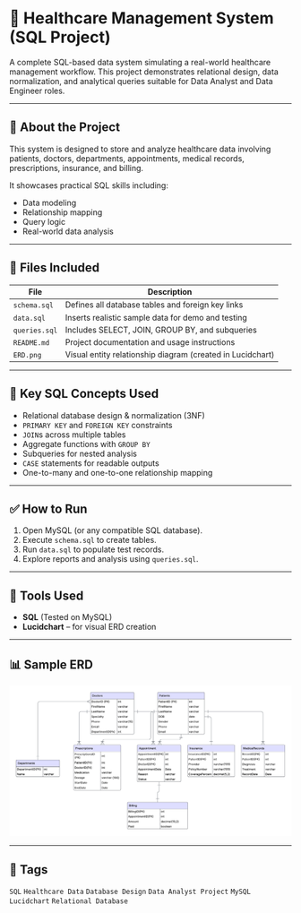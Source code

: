 # 🏥 Healthcare Management System (SQL Project)

A complete SQL-based data system simulating a real-world healthcare management workflow. This project demonstrates relational design, data normalization, and analytical queries suitable for Data Analyst and Data Engineer roles.

---

## 💼 About the Project

This system is designed to store and analyze healthcare data involving patients, doctors, departments, appointments, medical records, prescriptions, insurance, and billing.

It showcases practical SQL skills including:
- Data modeling
- Relationship mapping
- Query logic
- Real-world data analysis

---

## 📁 Files Included

| File           | Description                                         |
|----------------|-----------------------------------------------------|
| `schema.sql`   | Defines all database tables and foreign key links   |
| `data.sql`     | Inserts realistic sample data for demo and testing  |
| `queries.sql`  | Includes SELECT, JOIN, GROUP BY, and subqueries     |
| `README.md`    | Project documentation and usage instructions        |
| `ERD.png`      | Visual entity relationship diagram (created in Lucidchart) |

---

## 🧠 Key SQL Concepts Used

- Relational database design & normalization (3NF)
- `PRIMARY KEY` and `FOREIGN KEY` constraints
- `JOIN`s across multiple tables
- Aggregate functions with `GROUP BY`
- Subqueries for nested analysis
- `CASE` statements for readable outputs
- One-to-many and one-to-one relationship mapping

---

## ✅ How to Run

1. Open MySQL (or any compatible SQL database).
2. Execute `schema.sql` to create tables.
3. Run `data.sql` to populate test records.
4. Explore reports and analysis using `queries.sql`.

---

## 🧰 Tools Used

- **SQL** (Tested on MySQL)
- **Lucidchart** – for visual ERD creation

---

## 📊 Sample ERD

![ER Diagram](healthcare_ERD.png)

---

## 🔖 Tags

`SQL` `Healthcare Data` `Database Design` `Data Analyst Project` `MySQL` `Lucidchart` `Relational Database`



